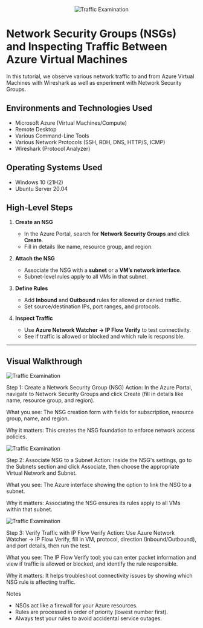 <p align="center">
<img src="https://i.imgur.com/Ua7udoS.png" alt="Traffic Examination"/>
</p>

<h1>Network Security Groups (NSGs) and Inspecting Traffic Between Azure Virtual Machines</h1>
In this tutorial, we observe various network traffic to and from Azure Virtual Machines with Wireshark as well as experiment with Network Security Groups. <br />



<h2>Environments and Technologies Used</h2>

- Microsoft Azure (Virtual Machines/Compute)
- Remote Desktop
- Various Command-Line Tools
- Various Network Protocols (SSH, RDH, DNS, HTTP/S, ICMP)
- Wireshark (Protocol Analyzer)

<h2>Operating Systems Used </h2>

- Windows 10 (21H2)
- Ubuntu Server 20.04

<h2>High-Level Steps</h2>



1. **Create an NSG**  
   - In the Azure Portal, search for **Network Security Groups** and click **Create**.  
   - Fill in details like name, resource group, and region.

2. **Attach the NSG**  
   - Associate the NSG with a **subnet** or a **VM’s network interface**.  
   - Subnet-level rules apply to all VMs in that subnet.

3. **Define Rules**  
   - Add **Inbound** and **Outbound** rules for allowed or denied traffic.  
   - Set source/destination IPs, port ranges, and protocols.

4. **Inspect Traffic**  
   - Use **Azure Network Watcher → IP Flow Verify** to test connectivity.  
   - See if traffic is allowed or blocked and which rule is responsible.

---

## Visual Walkthrough
<img src="https://i.imgur.com/x6BXXrM.png" alt="Traffic Examination"/>
</p>
Step 1: Create a Network Security Group (NSG)
Action: In the Azure Portal, navigate to Network Security Groups and click Create (fill in details like name, resource group, and region).

What you see: The NSG creation form with fields for subscription, resource group, name, and region.

Why it matters: This creates the NSG foundation to enforce network access policies. 

<img src="https://i.imgur.com/Iu50NOp.png" alt="Traffic Examination"/>
</p>
Step 2: Associate NSG to a Subnet
Action: Inside the NSG's settings, go to the Subnets section and click Associate, then choose the appropriate Virtual Network and Subnet.

What you see: The Azure interface showing the option to link the NSG to a subnet.

Why it matters: Associating the NSG ensures its rules apply to all VMs within that subnet.

<img src="https://i.imgur.com/ix0Masf.png" alt="Traffic Examination"/>
</p>
Step 3: Verify Traffic with IP Flow Verify
Action: Use Azure Network Watcher → IP Flow Verify, fill in VM, protocol, direction (Inbound/Outbound), and port details, then run the test.

What you see: The IP Flow Verify tool; you can enter packet information and view if traffic is allowed or blocked, and identify the rule responsible.

Why it matters: It helps troubleshoot connectivity issues by showing which NSG rule is affecting traffic.

Notes
- NSGs act like a firewall for your Azure resources.
- Rules are processed in order of priority (lowest number first).
- Always test your rules to avoid accidental service outages.
